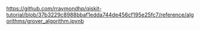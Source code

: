 https://github.com/rraymondhp/qiskit-tutorial/blob/37b3229c8988bbaf1edda744de456cf195e25fc7/reference/algorithms/grover_algorithm.ipynb
